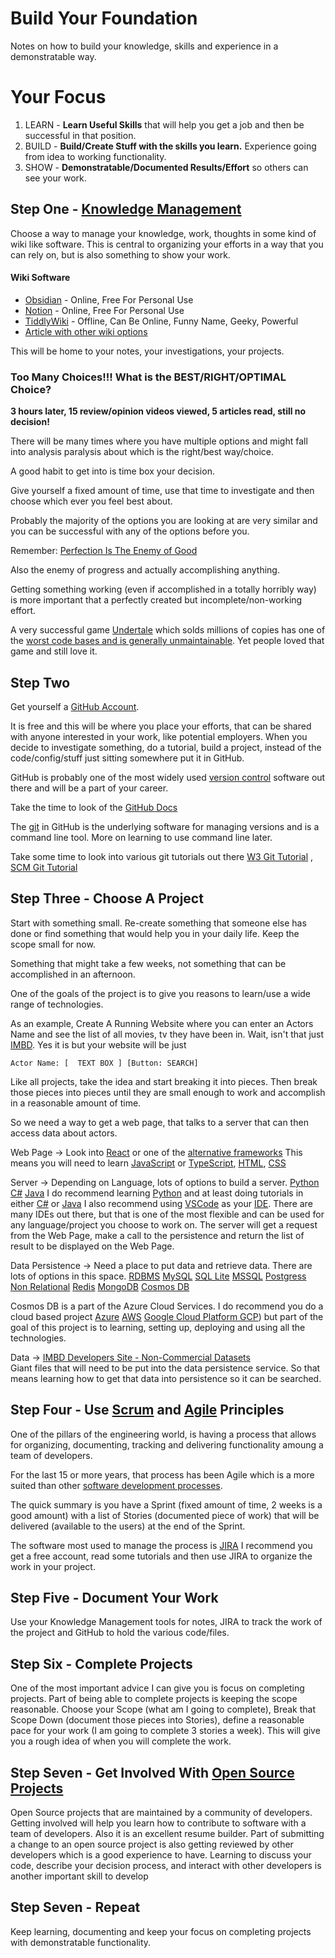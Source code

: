 # Build Your Foundation
Notes on how to build your knowledge, skills and experience in a demonstratable way.

# Your Focus
1. LEARN - **Learn Useful Skills** that will help you get a job and then be successful in that position.
2. BUILD - **Build/Create Stuff with the skills you learn.**  Experience going from idea to working functionality.
3. SHOW - **Demonstratable/Documented Results/Effort** so others can see your work.

## Step One - [Knowledge Management](https://en.wikipedia.org/wiki/Knowledge_management)
Choose a way to manage your knowledge, work, thoughts in some kind of wiki like software. 
This is central to organizing your efforts in a way that you can rely on, but is also something to show your work.

#### Wiki Software
- [Obsidian](https://obsidian.md/)  - Online, Free For Personal Use
- [Notion](https://www.notion.so/product) - Online, Free For Personal Use
- [TiddlyWiki](https://tiddlywiki.com/) - Offline, Can Be Online, Funny Name, Geeky, Powerful
- [Article with other wiki options](https://zapier.com/blog/best-notion-alternatives/)

This will be home to your notes, your investigations, your projects.  

### Too Many Choices!!! What is the BEST/RIGHT/OPTIMAL Choice? 
__3 hours later, 15 review/opinion videos viewed, 5 articles read, still no decision!__

There will be many times where you have multiple options and might fall into analysis paralysis about which is the right/best way/choice.

A good habit to get into is time box your decision.

Give yourself a fixed amount of time, use that time to investigate and then choose which ever you feel best about.

Probably the majority of the options you are looking at are very similar and you can be successful with any of the options before you.

Remember: [Perfection Is The Enemy of Good](https://en.wikipedia.org/wiki/Perfect_is_the_enemy_of_good) 

Also the enemy of progress and actually accomplishing anything. 

Getting something working (even if accomplished in a totally horribly way) is more important that a perfectly created but incomplete/non-working effort.

A very successful game [Undertale](https://en.wikipedia.org/wiki/Undertale#:~:text=The%20game%20sold%20over%20one,greatest%20video%20games%20ever%20made.) which solds millions of copies has one of the [worst code bases and is generally unmaintainable](https://www.reddit.com/r/programminghorror/comments/10dgoxm/til_that_all_of_undertales_dialogue_is_handled_in/).
Yet people loved that game and still love it.  

## Step Two
Get yourself a [GitHub Account](https://github.com). 

It is free and this will be where you place your efforts, that can be shared with anyone interested in your work, like potential employers.
When you decide to investigate something, do a tutorial, build a project, instead of the code/config/stuff just sitting somewhere put it in GitHub.

GitHub is probably one of the most widely used [version control](https://en.wikipedia.org/wiki/Version_control) software out there and will be a part of your career.

Take the time to look of the [GitHub Docs](https://docs.github.com/en)

The [git](https://en.wikipedia.org/wiki/Git) in GitHub is the underlying software for managing versions and is a command line tool. More on learning to use command line later.

Take some time to look into various git tutorials out there [W3 Git Tutorial](https://www.w3schools.com/git/) , [SCM Git Tutorial](https://git-scm.com/docs/gittutorial)

## Step Three - Choose A Project
Start with something small. Re-create something that someone else has done or find something that would help you in your daily life. Keep the scope small for now.

Something that might take a few weeks, not something that can be accomplished in an afternoon.

One of the goals of the project is to give you reasons to learn/use a wide range of technologies.

As an example, Create A Running Website where you can enter an Actors Name and see the list of all movies, tv they have been in.
Wait, isn't that just [IMBD](https://www.imdb.com/).  Yes it is but your website will be just 

```
Actor Name: [  TEXT BOX ] [Button: SEARCH]
```
Like all projects, take the idea and start breaking it into pieces.  Then break those pieces into pieces until they are small enough to work and accomplish in a reasonable amount of time.

So we need a way to get a web page, that talks to a server that can then access data about actors.

Web Page -> Look into [React](https://react.dev/) or one of the [alternative frameworks](https://www.sitepoint.com/exploring-the-top-lightweight-alternatives-to-react-in-2023/)
  This means you will need to learn [JavaScript](https://www.javascript.com/) or [TypeScript](https://www.typescriptlang.org/), [HTML](https://www.w3schools.com/html/), [CSS](https://www.w3schools.com/css/)

Server -> Depending on Language, lots of options to build a server.  [Python](https://pythonbasics.org/webserver/)  [C#](https://learn.microsoft.com/en-us/troubleshoot/developer/visualstudio/csharp/language-compilers/create-remote-server) [Java](https://www.codeproject.com/Tips/1040097/Create-a-Simple-Web-Server-in-Java-HTTP-Server)
  I do recommend learning [Python](https://developers.google.com/edu/python) and at least doing tutorials in either [C#](https://www.codeproject.com/Tips/1040097/Create-a-Simple-Web-Server-in-Java-HTTP-Server) or [Java](https://www.tutorialspoint.com/java/index.htm)
  I also recommend using [VSCode](https://code.visualstudio.com/) as your [IDE](https://en.wikipedia.org/wiki/Integrated_development_environment).  There are many IDEs out there, but that is one of the most flexible and can be used for any language/project you choose to work on.
  The server will get a request from the Web Page, make a call to the persistence and return the list of result to be displayed on the Web Page.

Data Persistence -> Need a place to put data and retrieve data.  There are lots of options in this space. 
[RDBMS](https://en.wikipedia.org/wiki/Relational_database)  [MySQL](https://www.mysql.com/) [SQL Lite](https://www.sqlite.org/index.html#:~:text=SQLite%20is%20a%20C%2Dlanguage,%2Dfeatured%2C%20SQL%20database%20engine.) [MSSQL](https://www.microsoft.com/en-us/sql-server/sql-server-downloads) [Postgress](https://www.postgresql.org/)
[Non Relational](https://docs.oracle.com/middleware/1221/toplink/concepts/nosql.htm#OTLCG94411)  [Redis](https://redis.io/) [MongoDB](https://www.mongodb.com/) [Cosmos DB](https://azure.microsoft.com/en-us/products/cosmos-db)

Cosmos DB is a part of the Azure Cloud Services.  I do recommend you do a cloud based project [Azure](https://azure.microsoft.com/en-us/) [AWS](https://aws.amazon.com/free/?gclid=Cj0KCQiA-62tBhDSARIsAO7twbadWPTrEsdH8X_xlSLCcCCJkRfhEuXnEMgkQf7S_flpk2XZG3twq5oaAqt0EALw_wcB&all-free-tier.sort-by=item.additionalFields.SortRank&all-free-tier.sort-order=asc&awsf.Free%20Tier%20Types=*all&awsf.Free%20Tier%20Categories=categories%23compute&trk=b53e5260-30f6-45cf-9610-30be63969231&sc_channel=ps&ef_id=Cj0KCQiA-62tBhDSARIsAO7twbadWPTrEsdH8X_xlSLCcCCJkRfhEuXnEMgkQf7S_flpk2XZG3twq5oaAqt0EALw_wcB:G:s&s_kwcid=AL!4422!3!610000101495!e!!g!!aws%20cloud!11086562321!108339554283) [Google Cloud Platform GCP](https://cloud.google.com/)) but part of the goal of this project is to learning, setting up, deploying and using all the technologies.

Data -> [IMBD Developers Site - Non-Commercial Datasets](https://developer.imdb.com/non-commercial-datasets/)  
Giant files that will need to be put into the data persistence service.  So that means learning how to get that data into persistence so it can be searched.

## Step Four - Use [Scrum](https://www.scrum.org/) and [Agile](https://en.wikipedia.org/wiki/Agile_software_development_) Principles
One of the pillars of the engineering world, is having a process that allows for organizing, documenting, tracking and delivering functionality amoung a team of developers.

For the last 15 or more years, that process has been Agile which is a more suited than other [software development processes](https://en.wikipedia.org/wiki/Software_development_process).

The quick summary is you have a Sprint (fixed amount of time, 2 weeks is a good amount) with a list of Stories (documented piece of work) that will be delivered (available to the users) at the end of the Sprint.

The software most used to manage the process is [JIRA](https://www.atlassian.com/software/jira)  I recommend you get a free account, read some tutorials and then use JIRA to organize the work in your project.

## Step Five - Document Your Work
Use your Knowledge Management tools for notes, JIRA to track the work of the project and GitHub to hold the various code/files. 

## Step Six - Complete Projects
One of the most important advice I can give you is focus on completing projects.  Part of being able to complete projects is keeping the scope reasonable.  Choose your Scope (what am I going to complete), Break that Scope Down (document those pieces into Stories), define a reasonable pace for your work (I am going to complete 3 stories a week).  This will give you a rough idea of when you will complete the work.

## Step Seven - Get Involved With [Open Source Projects](https://www.rocket.chat/blog/open-source-projects)
Open Source projects that are maintained by a community of developers.  Getting involved will help you learn how to contribute to software with a team of developers.
Also it is an excellent resume builder.  Part of submitting a change to an open source project is also getting reviewed by other developers which is a good experience to have.
Learning to discuss your code, describe your decision process, and interact with other developers is another important skill to develop

## Step Seven - Repeat
Keep learning, documenting and keep your focus on completing projects with demonstratable functionality.  

 





